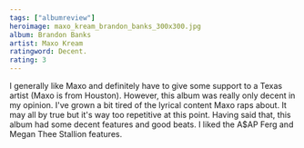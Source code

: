 ```yaml
---
tags: ["albumreview"]
heroimage: maxo_kream_brandon_banks_300x300.jpg
album: Brandon Banks
artist: Maxo Kream
ratingword: Decent.
rating: 3
---
```


I generally like Maxo and definitely have to give some support to a Texas artist
(Maxo is from Houston). However, this album was really only decent in my
opinion. I've grown a bit tired of the lyrical content Maxo raps about. It may
all by true but it's way too repetitive at this point. Having said that, this
album had some decent features and good beats. I liked the A\$AP Ferg and Megan
Thee Stallion features.
